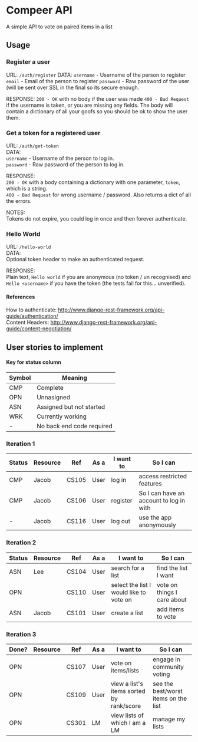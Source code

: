 # Compeer API

A simple API to vote on paired items in a list

## Usage

### Register a user

URL: `/auth/register`
DATA:
`username` - Username of the person to register
`email` - Email of the person to register
`password` - Raw password of the user (will be sent over SSL in the final so its
secure enough.

RESPONSE:
`200 - OK` with no body if the user was made
`400 - Bad Request` if the username is taken, or you are missing any fields.
The body will contain a dictionary of all your goofs so you should be ok to show
the user them.

### Get a token for a registered user

URL: `/auth/get-token`  
DATA:  
`username` - Username of the person to log in.  
`password` - Raw password of the person to log in.

RESPONSE:  
`200 - OK` with a body containing a dictionary with one parameter, `token`, which is a string.  
`400 - Bad Request` for wrong username / password. Also returns a dict of all the errors.

NOTES:  
Tokens do not expire, you could log in once and then forever authenticate.

### Hello World

URL: `/hello-world`  
DATA:  
Optional token header to make an authenticated request.

RESPONSE:  
Plain text, `Hello world` if you are anonymous (no token / un recognised) and 
`Hello <username>` if you have the token (the tests fail for this... unverified).

#### References
How to authenticate: http://www.django-rest-framework.org/api-guide/authentication/  
Content Headers: http://www.django-rest-framework.org/api-guide/content-negotiation/


## User stories to implement

#### Key for status column
Symbol	| Meaning
------- | -------
CMP		| Complete
OPN		| Unnasigned
ASN		| Assigned but not started
WRK		| Currently working
-		| No back end code required

### Iteration 1
Status	| Resource	| Ref     | As a  | I want to         | So I can
------- | ---------	| ------- | ----- | ----------------- | ---------------------------------
CMP		| Jacob		| CS105   | User  | log in            | access restricted features
CMP		| Jacob		| CS106   | User  | register          | So I can have an account to log in with
-		| Jacob		| CS116   | User  | log out           | use the app anonymously

### Iteration 2
Status	| Resource	| Ref     | As a  | I want to         | So I can
------- | ---------	| ------- | ----- | ----------------- | ---------------------------------
ASN		| Lee		| CS104   | User  | search for a list | find the list I want
OPN		| 			| CS110   | User  | select the list I would like to vote on | vote on things I care about
ASN		| Jacob		| CS101   | User  | create a list     | add items to vote

### Iteration 3
Done?	| Resource	| Ref     | As a  | I want to         | So I can
------- | ---------	| ------- | ----- | ----------------- | ---------------------------------
OPN		| 			| CS107   | User  | vote on items/lists | engage in community voting
OPN		| 			| CS109   | User  | view a list's items sorted by rank/score | see the best/worst items on the list
OPN		| 			| CS301   | LM    | view lists of which I am a LM | manage my lists
